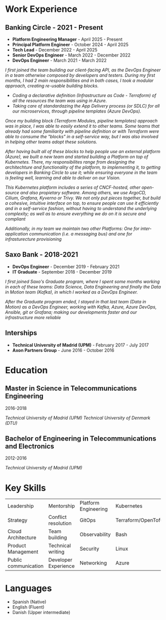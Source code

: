 # Work Experience

## Banking Circle - 2021 - Present

- **Platform Engineering Manager** - April 2025 - Present
- **Principal Platform Engineer** - October 2024 - April 2025
- **Tech Lead** - December 2022 - April 2025
- **Senior DevOps Engineer** - March 2022 - December 2022
- **DevOps Engineer** - March 2021 - March 2022

*I first joined the team building our client-facing API, as the DevOps Engineer in a team otherwise composed by developers and testers. During my first months, I had 2 main responsibilities and in both cases, I took a modular approach, creating re-usable building blocks.*

- *Coding a declarative definition (Infrastructure as Code - Terraform) of all the resources the team was using in Azure.*
- *Taking care of standardazing the App Delivery process (or SDLC) for all our microservices, through pipeline templates (Azure DevOps).*

*Once my building block (Terraform Modules, pipeline templates) approach was in place, I was able to easily extend it to other teams. Some teams that already had some familiarity with pipeline definition or with Terraform were able to consume the "blocks" in a self-service way, but I was also involved in helping other teams adopt these solutions.*

*After having built all of these blocks to help people use an external platform (Azure), we built a new team and started building a Platform on top of Kubernetes. There, my responsibilites range from designing the architechture and functionality of the platform, to implementing it, to getting developers in Banking Circle to use it; while ensuring everyone in the team is feeling well, learning and able to deliver on our Vision.*

*This Kubernetes platform includes a series of CNCF-hosted, other open-source and also propietary software. Among others, we use ArgoCD, Cilium, Grafana, Kyverno or Trivy. We not only put pieces together, but build a cohesive, intuitive interface on top, to ensure people can use it efficiently and in a self-service fashion, without having to understand the underlying complexity; as well as to ensure everything we do on it is secure and compliant*

*Additionally, in my team we maintain two other Platforms: One for inter-application communication (i.e. a messaging bus) and one for infrasturecture provisioning*

## Saxo Bank - 2018-2021

- **DevOps Engineer** - December 2019 - February 2021
- **IT Graduate** - September 2018 - December 2019

*I first joined Saxo's Graduate program, where I spent some months working in each of these teams: Data Science, Data Engineering and finally the Data in Motion team (Kafka), in which I worked as a DevOps Engineer.*

*After the Graduate program ended, I stayed in that last team (Data in Motion) as a DevOps Engineer, working with Kafka, Azure, Azure DevOps, Ansible, git or Grafana; making our developments faster and our infrastructure more reliable*

## Interships

- **Technical University of Madrid (UPM)** - February 2017 - July 2017
- **Axon Partners Group** - June 2016 - October 2016

# Education

## Master in Science in Telecommunications Engineering

2016-2018

*Technical University of Madrid (UPM)*
*Technical University of Denmark (DTU)*

## Bachelor of Engineering in Telecommunications and Electronics

2012-2016

*Technical University of Madrid (UPM)*

# Key Skills

|||||
|-|-|-|-|
| Leadership           | Mentorship           | Platform Engineering | Kubernetes         |
| Strategy             | Conflict resolution  | GitOps               | Terraform/OpenTofu |
| Cloud Architecture   | Team building        | Observability        | Bash               |
| Product Management   | Technical writing    | Security             | Linux              |
| Public communication | Developer Experience | Networking           | Azure              |

# Languages

* Spanish (Native)
* English (Fluent)
* Danish (Upper intermediate)
